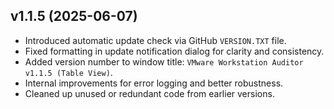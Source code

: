 ## v1.1.5 (2025-06-07)
- Introduced automatic update check via GitHub `VERSION.TXT` file.
- Fixed formatting in update notification dialog for clarity and consistency.
- Added version number to window title: `VMware Workstation Auditor v1.1.5 (Table View)`.
- Internal improvements for error logging and better robustness.
- Cleaned up unused or redundant code from earlier versions.
